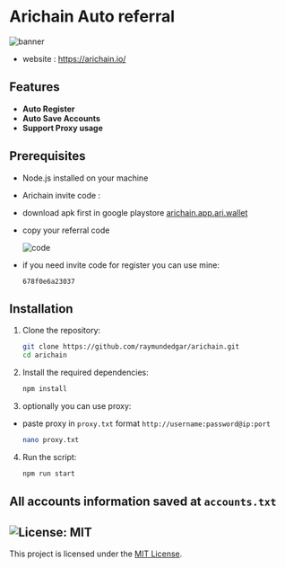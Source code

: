 # Arichain Auto referral

![banner](image.png)
- website : https://arichain.io/
## Features

- **Auto Register**
- **Auto Save Accounts**
- **Support Proxy usage**

## Prerequisites

- Node.js installed on your machine
- Arichain invite code : 
- download apk first in google playstore [arichain.app.ari.wallet](https://play.google.com/store/apps/details?id=arichain.app.ari.wallet)

- copy your referral code 

    ![code](image-1.png)

- if you need invite code for register you can use mine: 
    ```
    678f0e6a23037
    ```

## Installation

1. Clone the repository:
    ```sh
    git clone https://github.com/raymundedgar/arichain.git
    cd arichain
    ```

2. Install the required dependencies:
    ```sh
    npm install
    ```
3. optionally you can use proxy: 
- paste proxy in `proxy.txt` format `http://username:password@ip:port` 
    ```sh
    nano proxy.txt
    ```
4. Run the script:
    ```sh
    npm run start
    ```

## All accounts information saved at `accounts.txt`


## ![License: MIT](https://img.shields.io/badge/License-MIT-yellow.svg)

This project is licensed under the [MIT License](LICENSE).
